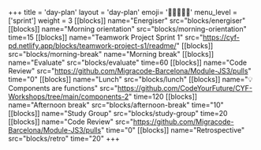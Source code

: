 +++
title = 'day-plan'
layout = 'day-plan'
emoji= '🧑🏽‍🤝‍🧑🏽'
menu_level = ['sprint']
weight = 3
[[blocks]]
name="Energiser"
src="blocks/energiser"
[[blocks]]
name="Morning orientation"
src="blocks/morning-orientation"
time=15
[[blocks]]
name="Teamwork Project Sprint 1"
src="https://cyf-pd.netlify.app/blocks/teamwork-project-s1/readme/"
[[blocks]]
src="blocks/morning-break"
name="Morning break"
[[blocks]]
name="Evaluate"
src="blocks/evaluate"
time=60
[[blocks]]
name="Code Review"
src="https://github.com/Migracode-Barcelona/Module-JS3/pulls"
time="0"
[[blocks]]
name="Lunch"
src="blocks/lunch"
[[blocks]]
name="💡 Components are functions"
src="https://github.com/CodeYourFuture/CYF-Workshops/tree/main/components-2"
time=120
[[blocks]]
name="Afternoon break"
src="blocks/afternoon-break"
time="10"
[[blocks]]
name="Study Group"
src="blocks/study-group"
time=20
[[blocks]]
name="Code Review"
src="https://github.com/Migracode-Barcelona/Module-JS3/pulls"
time="0"
[[blocks]]
name="Retrospective"
src="blocks/retro"
time="20"
+++

